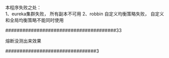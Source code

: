 本程序失败之处：  
1、eureka集群失败， 所有副本不可用
2、robbin 自定义均衡策略失败， 自定义和全局均衡策略不能同时使用


#######################################33

熔断没测出来效果

################################3
